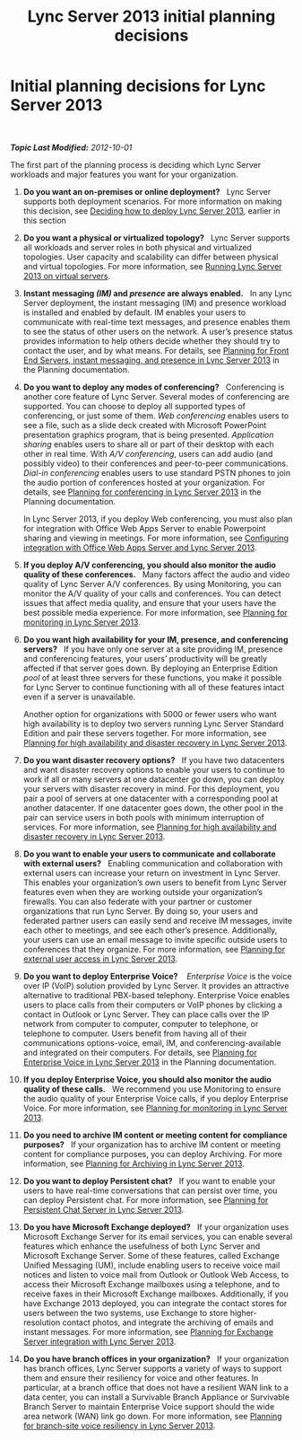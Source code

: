 ﻿---
title: Lync Server 2013 initial planning decisions
TOCTitle: Initial planning decisions
ms:assetid: cbaa5cb3-2b00-4b9f-952d-986a0c9f160b
ms:mtpsurl: https://technet.microsoft.com/en-us/library/Gg398855(v=OCS.15)
ms:contentKeyID: 48185651
ms.date: 07/23/2014
mtps_version: v=OCS.15
---

<div data-xmlns="http://www.w3.org/1999/xhtml">

<div class="topic" data-xmlns="http://www.w3.org/1999/xhtml" data-msxsl="urn:schemas-microsoft-com:xslt" data-cs="http://msdn.microsoft.com/en-us/">

<div data-asp="http://msdn2.microsoft.com/asp">

# Initial planning decisions for Lync Server 2013

</div>

<div id="mainSection">

<div id="mainBody">

<span> </span>

_**Topic Last Modified:** 2012-10-01_

The first part of the planning process is deciding which Lync Server workloads and major features you want for your organization.

1.  **Do you want an on-premises or online deployment?**   Lync Server supports both deployment scenarios. For more information on making this decision, see [Deciding how to deploy Lync Server 2013](lync-server-2013-deciding-how-to-deploy-microsoft-lync.md), earlier in this section

2.  **Do you want a physical or virtualized topology?**   Lync Server supports all workloads and server roles in both physical and virtualized topologies. User capacity and scalability can differ between physical and virtual topologies. For more information, see [Running Lync Server 2013 on virtual servers](lync-server-2013-running-lync-server-on-virtual-servers.md).

3.  **Instant messaging *(IM)* and *presence* are always enabled.**   In any Lync Server deployment, the instant messaging (IM) and presence workload is installed and enabled by default. IM enables your users to communicate with real-time text messages, and presence enables them to see the status of other users on the network. A user’s presence status provides information to help others decide whether they should try to contact the user, and by what means. For details, see [Planning for Front End Servers, instant messaging, and presence in Lync Server 2013](lync-server-2013-planning-for-front-end-servers-instant-messaging-and-presence.md) in the Planning documentation.

4.  **Do you want to deploy any modes of conferencing?**   Conferencing is another core feature of Lync Server. Several modes of conferencing are supported. You can choose to deploy all supported types of conferencing, or just some of them. *Web conferencing* enables users to see a file, such as a slide deck created with Microsoft PowerPoint presentation graphics program, that is being presented. *Application sharing* enables users to share all or part of their desktop with each other in real time. With *A/V conferencing*, users can add audio (and possibly video) to their conferences and peer-to-peer communications. *Dial-in conferencing* enables users to use standard PSTN phones to join the audio portion of conferences hosted at your organization. For details, see [Planning for conferencing in Lync Server 2013](lync-server-2013-planning-for-conferencing.md) in the Planning documentation.
    
    In Lync Server 2013, if you deploy Web conferencing, you must also plan for integration with Office Web Apps Server to enable Powerpoint sharing and viewing in meetings. For more information, see [Configuring integration with Office Web Apps Server and Lync Server 2013](lync-server-2013-enabling-office-web-apps-server-and-lync-server-2013.md).

5.  **If you deploy A/V conferencing, you should also monitor the audio quality of these conferences.**   Many factors affect the audio and video quality of Lync Server A/V conferences. By using Monitoring, you can monitor the A/V quality of your calls and conferences. You can detect issues that affect media quality, and ensure that your users have the best possible media experience. For more information, see [Planning for monitoring in Lync Server 2013](lync-server-2013-planning-for-monitoring.md).

6.  **Do you want high availability for your IM, presence, and conferencing servers?**   If you have only one server at a site providing IM, presence and conferencing features, your users’ productivity will be greatly affected if that server goes down. By deploying an Enterprise Edition *pool* of at least three servers for these functions, you make it possible for Lync Server to continue functioning with all of these features intact even if a server is unavailable.
    
    Another option for organizations with 5000 or fewer users who want high availability is to deploy two servers running Lync Server Standard Edition and pair these servers together. For more information, see [Planning for high availability and disaster recovery in Lync Server 2013](lync-server-2013-planning-for-high-availability-and-disaster-recovery.md).

7.  **Do you want disaster recovery options?**   If you have two datacenters and want disaster recovery options to enable your users to continue to work if all or many servers at one datacenter go down, you can deploy your servers with disaster recovery in mind. For this deployment, you pair a pool of servers at one datacenter with a corresponding pool at another datacenter. If one datacenter goes down, the other pool in the pair can service users in both pools with minimum interruption of services. For more information, see [Planning for high availability and disaster recovery in Lync Server 2013](lync-server-2013-planning-for-high-availability-and-disaster-recovery.md).

8.  **Do you want to enable your users to communicate and collaborate with external users?**   Enabling communication and collaboration with external users can increase your return on investment in Lync Server. This enables your organization’s own users to benefit from Lync Server features even when they are working outside your organization’s firewalls. You can also federate with your partner or customer organizations that run Lync Server. By doing so, your users and federated partner users can easily send and receive IM messages, invite each other to meetings, and see each other’s presence. Additionally, your users can use an email message to invite specific outside users to conferences that they organize. For more information, see [Planning for external user access in Lync Server 2013](lync-server-2013-planning-for-external-user-access.md).

9.  **Do you want to deploy Enterprise Voice?**    *Enterprise Voice* is the voice over IP (VoIP) solution provided by Lync Server. It provides an attractive alternative to traditional PBX-based telephony. Enterprise Voice enables users to place calls from their computers or VoIP phones by clicking a contact in Outlook or Lync Server. They can place calls over the IP network from computer to computer, computer to telephone, or telephone to computer. Users benefit from having all of their communications options-voice, email, IM, and conferencing-available and integrated on their computers. For details, see [Planning for Enterprise Voice in Lync Server 2013](lync-server-2013-planning-for-enterprise-voice.md) in the Planning documentation.

10. **If you deploy Enterprise Voice, you should also monitor the audio quality of these calls.**   We recommend you use Monitoring to ensure the audio quality of your Enterprise Voice calls, if you deploy Enterprise Voice. For more information, see [Planning for monitoring in Lync Server 2013](lync-server-2013-planning-for-monitoring.md).

11. **Do you need to archive IM content or meeting content for compliance purposes?**   If your organization has to archive IM content or meeting content for compliance purposes, you can deploy Archiving. For more information, see [Planning for Archiving in Lync Server 2013](lync-server-2013-planning-for-archiving.md).

12. **Do you want to deploy Persistent chat?**   If you want to enable your users to have real-time conversations that can persist over time, you can deploy Persistent chat. For more information, see [Planning for Persistent Chat Server in Lync Server 2013](lync-server-2013-planning-for-persistent-chat-server.md).

13. **Do you have Microsoft Exchange deployed?**   If your organization uses Microsoft Exchange Server for its email services, you can enable several features which enhance the usefulness of both Lync Server and Microsoft Exchange Server. Some of these features, called Exchange Unified Messaging (UM), include enabling users to receive voice mail notices and listen to voice mail from Outlook or Outlook Web Access, to access their Microsoft Exchange mailboxes using a telephone, and to receive faxes in their Microsoft Exchange mailboxes. Additionally, if you have Exchange 2013 deployed, you can integrate the contact stores for users between the two systems, use Exchange to store higher-resolution contact photos, and integrate the archiving of emails and instant messages. For more information, see [Planning for Exchange Server integration with Lync Server 2013](lync-server-2013-planning-for-exchange-server-integration.md).

14. **Do you have branch offices in your organization?**   If your organization has branch offices, Lync Server supports a variety of ways to support them and ensure their resiliency for voice and other features. In particular, at a branch office that does not have a resilient WAN link to a data center, you can install a Survivable Branch Appliance or Survivable Branch Server to maintain Enterprise Voice support should the wide area network (WAN) link go down. For more information, see [Planning for branch-site voice resiliency in Lync Server 2013](lync-server-2013-planning-for-branch-site-voice-resiliency.md).

</div>

<span> </span>

</div>

</div>

</div>

